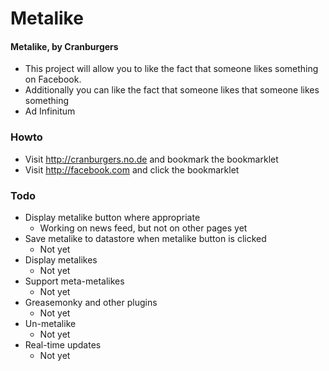 Metalike
========

#### Metalike, by Cranburgers

- This project will allow you to like the fact that someone likes something on Facebook.
- Additionally you can like the fact that someone likes that someone likes something
- Ad Infinitum

### Howto

- Visit http://cranburgers.no.de and bookmark the bookmarklet
- Visit http://facebook.com and click the bookmarklet

### Todo

- Display metalike button where appropriate
  - Working on news feed, but not on other pages yet
- Save metalike to datastore when metalike button is clicked
  - Not yet
- Display metalikes 
  - Not yet
- Support meta-metalikes
  - Not yet
- Greasemonky and other plugins
  - Not yet
- Un-metalike
  - Not yet
- Real-time updates
  - Not yet


